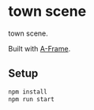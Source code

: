 # town scene

town scene.

Built with [A-Frame](https://aframe.io).

## Setup

```sh
npm install
npm run start
```
